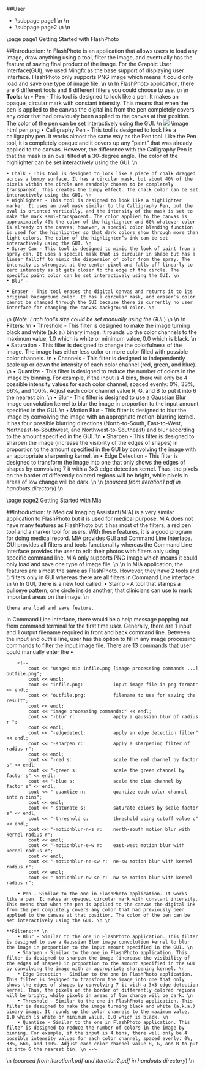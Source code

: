 
##User 
- \subpage page1 \n \n
- \subpage page2 \n \n

\page page1 Getting Started with FlashPhoto

##Introduction: \n
FlashPhoto is an application that allows users to load any image, draw anything using a tool, filter the image, and eventually has the feature of saving final product of the image. For the Graphic User Interface(GUI), we used Mingfx as the base support of displaying user interface. FlashPhoto only supports PNG image which means it could only load and save one type of image file. \n
\n
In FlashPhoto application, there are 6 different tools and 8 different filters you could choose to use. \n \n
**Tools:** \n
    • Pen - This tool is designed to look like a pen. It makes an opaque, circular mark with constant intensity. This means that when the pen is applied to the canvas the digital ink from the pen completely covers any color that had previously been applied to the canvas at that position. The color of the pen can be set interactively using the GUI. \n
    ![](./pen.png) 
    \image html pen.png
    • Calligraphy Pen - This tool is designed to look like a calligraphy pen. It works almost the same way as the Pen tool. Like the Pen tool, it is completely opaque and it covers up any “paint” that was already applied to the canvas. However, the difference with the Calligraphy Pen is that the mask is an oval tilted at a 30-degree angle. The color of the highlighter can be set interactively using the GUI. \n

    • Chalk - This tool is designed to look like a piece of chalk dragged across a bumpy surface. It has a circular mask, but about 40% of the pixels within the circle are randomly chosen to be completely transparent. This creates the bumpy effect. The chalk color can be set interactively using the GUI. \n
    • Highlighter - This tool is designed to look like a highlighter marker. It uses an oval mask similar to the Calligraphy Pen, but the oval is oriented vertically, and the intensity of the mask is set to make the mark semi-transparent. The color applied to the canvas is approximately 40% the color of the highlighter and 60% whatever color is already on the canvas; however, a special color blending function is used for the highlighter so that dark colors show through more than light colors. The color of the highlighter’s ink can be set interactively using the GUI. \n
    • Spray Can - This tool is designed to mimic the look of paint from a spray can. It uses a special mask that is circular in shape but has a linear falloff to mimic the dispersion of color from the spray. The intensity is strongest at the center pixel and falls off linearly to zero intensity as it gets closer to the edge of the circle. The specific paint color can be set interactively using the GUI. \n
    • Blur - 
    
    • Eraser - This tool erases the digital canvas and returns it to its original background color. It has a circular mask, and eraser’s color cannot be changed through the GUI because there is currently no user interface for changing the canvas background color. \n
\n
(*Note: Each tool’s size could be set manually using the GUI.*) \n
\n \n
**Filters:** \n
    • Threshold - This filter is designed to make the image turning black and white (a.k.a.) binary image. It rounds up the color channels to the maximum value, 1.0 which is white or minimum value, 0.0 which is black. \n
    • Saturation - This filter is designed to change the colorfulness of the image. The image has either less color or more color filled with possible color channels. \n
    • Channels - This filter is designed to independently scale up or down the intensity of each color channel (red, green, and blue). \n
    • Quantize - This filter is designed to reduce the number of colors in the image by binning. For example, if the input is 4 bins, there will only be 4 possible intensity values for each color channel, spaced evenly: 0%, 33%, 66%, and 100%. Adjust each color channel value R, G, and B to put it into 6 the nearest bin. \n
    • Blur - This filter is designed to use a Gaussian Blur image convolution kernel to blur the image in proportion to the input amount specified in the GUI. \n
    • Motion Blur - This filter is designed to blur the image by convolving the image with an appropriate motion-blurring kernel. It has four possible blurring directions (North-to-South, East-to-West, Northeast-to-Southwest, and Northwest-to-Southeast) and blur according to the amount specified in the GUI. \n
    • Sharpen - This filter is designed to sharpen the image (increase the visibility of the edges of shapes) in proportion to the amount specified in the GUI by convolving the image with an appropriate sharpening kernel. \n
    • Edge Detection - This filter is designed to transform the image into one that only shows the edges of shapes by convolving 7 it with a 3x3 edge detection kernel. Thus, the pixels on the border of differently colored regions will be bright, while pixels in areas of low change will be dark. \n
\n
(*sourced from iteration1.pdf in handouts directory*) \n

\page page2 Getting Started with Mia

##Introduction: \n
Medical Imaging Assistant(MIA) is a very similar application to FlashPhoto but it is used for medical purpose. MIA does not have many features as FlashPhoto but it has most of the filters, a red pen tool and a marker tool for users. With these features, it is a good program for doing medical record. MIA provides GUI and Command Line Interface. GUI provides all filters and tools functionality whereas the Command Line Interface provides the user to edit their photos with filters only using specific command line. MIA only supports PNG image which means it could only load and save one type of image file. \n
\n
In MIA application, the features are almost the same as FlashPhoto. However, they have 2 tools and 5 filters only in GUI whereas there are all filters in Command Line interface. \n
\n
In GUI, 
    there is a new tool called:
        • Stamp - A tool that stamps a bullseye pattern, one circle inside another, that clinicians can use to mark important areas on the image. \n
    
    there are load and save feature.

In Command Line Interface, there would be a help message popping out from command terminal for the first time user. Generally, there are 1 input and 1 output filename required in front and back command line. Between the input and outfile line, user has the option to fill in any image processing commands to filter the input image file. There are 13 commands that user could manually enter the
        • 



        <!-- 
            cout << "usage: mia infile.png [image processing commands ...] outfile.png";
            cout << endl;
            cout << "infile.png:           input image file in png format" << endl;
            cout << "outfile.png:          filename to use for saving the result";
            cout << endl;
            cout << "image processing commands:" << endl;
            cout << "-blur r:              apply a gaussian blur of radius r ";
            cout << endl;
            cout << "-edgedetect:          apply an edge detection filter" << endl;
            cout << "-sharpen r:           apply a sharpening filter of radius r";
            cout << endl;
            cout << "-red s:               scale the red channel by factor s" << endl;
            cout << "-green s:             scale the green channel by factor s" << endl;
            cout << "-blue s:              scale the blue channel by factor s" << endl;
            cout << "-quantize n:          quantize each color channel into n bins";
            cout << endl;
            cout << "-saturate s:          saturate colors by scale factor s" << endl;
            cout << "-threshold c:         threshold using cutoff value c" << endl;
            cout << "-motionblur-n-s r:    north-south motion blur with kernel radius r";
            cout << endl;
            cout << "-motionblur-e-w r:    east-west motion blur with kernel radius r";
            cout << endl;
            cout << "-motionblur-ne-sw r:  ne-sw motion blur with kernel radius r";
            cout << endl;
            cout << "-motionblur-nw-se r:  nw-se motion blur with kernel radius r";
        
        • Pen – Similar to the one in FlashPhoto application. It works like a pen. It makes an opaque, circular mark with constant intensity. This means that when the pen is applied to the canvas the digital ink from the pen completely covers any color that had previously been applied to the canvas at that position. The color of the pen can be set interactively using the GUI. \n \n

    **Filters:** \n
        • Blur - Similar to the one in FlashPhoto application. This filter is designed to use a Gaussian Blur image convolution kernel to blur the image in proportion to the input amount specified in the GUI. \n
        • Sharpen - Similar to the one in FlashPhoto application. This filter is designed to sharpen the image (increase the visibility of the edges of shapes) in proportion to the amount specified in the GUI by convolving the image with an appropriate sharpening kernel. \n
        • Edge Detection - Similar to the one in FlashPhoto application. This filter is designed to transform the image into one that only shows the edges of shapes by convolving 7 it with a 3x3 edge detection kernel. Thus, the pixels on the border of differently colored regions will be bright, while pixels in areas of low change will be dark. \n
        • Threshold - Similar to the one in FlashPhoto application. This filter is designed to make the image turning black and white (a.k.a.) binary image. It rounds up the color channels to the maximum value, 1.0 which is white or minimum value, 0.0 which is black. \n
        • Quantize - Similar to the one in FlashPhoto application. This filter is designed to reduce the number of colors in the image by binning. For example, if the input is 4 bins, there will only be 4 possible intensity values for each color channel, spaced evenly: 0%, 33%, 66%, and 100%. Adjust each color channel value R, G, and B to put it into 6 the nearest bin. \n -->
\n
(*sourced from iteration1.pdf and iteration2.pdf in handouts directory*) \n